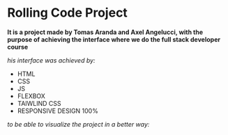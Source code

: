 # Rolling Code Project
**It is a project made by Tomas Aranda and Axel Angelucci, with the purpose of achieving the interface where we do the full stack developer course**

_his interface was achieved by:_

- HTML
- CSS
- JS
- FLEXBOX
- TAIWLIND CSS
- RESPONSIVE DESIGN 100%
 
_to be able to visualize the project in a better way:_
